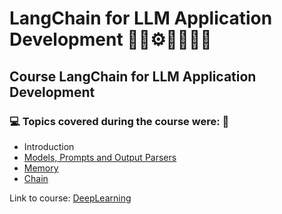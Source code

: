 # LangChain for LLM Application Development 🤖🎲⚙️🤯👨🏻‍💻
## Course LangChain for LLM Application Development
### 💻 Topics covered during the course were: 🚀

- Introduction
- [Models, Prompts and Output Parsers](https://github.com/romulovieira777/Langchain_for_LLM_Application_Development/tree/main/01_Models_Prompts_and_Output_Parsers)
- [Memory](https://github.com/romulovieira777/Langchain_for_LLM_Application_Development/tree/main/02_Memory)
- [Chain]()

Link to course: [DeepLearning](https://www.deeplearning.ai/short-courses/langchain-for-llm-application-development/)